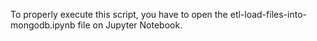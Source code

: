 To properly execute this script, you have to open the etl-load-files-into-mongodb.ipynb file on Jupyter Notebook.